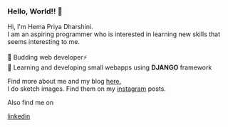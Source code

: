 ### Hello, World!! 👋

Hi, I'm Hema Priya Dharshini.
<br>
I am an aspiring programmer who is interested in learning new skills that seems interesting to me.
<br>
<br>
🌱 Budding web developer⚡
<br>
🔭 Learning and developing small webapps using <strong>DJANGO</strong> framework


Find more about me and my blog <a href="https://hemahpd.in/">here.</a>
<br>
I do sketch images. Find them on my <a href="https://www.instagram.com/hema_hpd/">instagram</a> posts.

Also find me on <div class="badge-base LI-profile-badge" data-locale="en_US" data-size="medium" data-theme="dark" data-type="VERTICAL" data-vanity="hemahpd" data-version="v1"><a class="badge-base__link LI-simple-link" href="https://in.linkedin.com/in/hemahpd?trk=profile-badge">linkedin</a></div>
              



<!--
**hemahpd/hemahpd** is a ✨ _special_ ✨ repository because its `README.md` (this file) appears on your GitHub profile.

Here are some ideas to get you started:

- 🔭 I’m currently working on ...
- 🌱 I’m currently learning ...
- 👯 I’m looking to collaborate on ...
- 🤔 I’m looking for help with ...
- 💬 Ask me about ...
- 📫 How to reach me: ...
- 😄 Pronouns: ...
- ⚡ Fun fact: ...
-->
